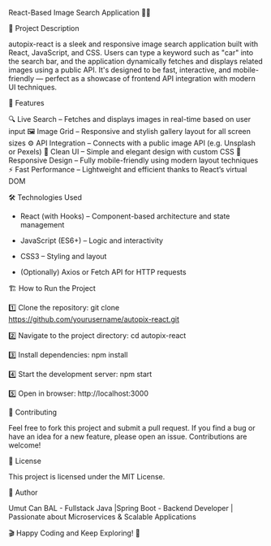 React-Based Image Search Application 🚗📸

📌 Project Description

autopix-react is a sleek and responsive image search application built with React, JavaScript, and CSS.
Users can type a keyword such as "car" into the search bar, and the application dynamically fetches and displays related images using a public API.
It's designed to be fast, interactive, and mobile-friendly — perfect as a showcase of frontend API integration with modern UI techniques.


🚀 Features

🔍 Live Search – Fetches and displays images in real-time based on user input
🖼️ Image Grid – Responsive and stylish gallery layout for all screen sizes
⚙️ API Integration – Connects with a public image API (e.g. Unsplash or Pexels)
🎨 Clean UI – Simple and elegant design with custom CSS
📱 Responsive Design – Fully mobile-friendly using modern layout techniques
⚡ Fast Performance – Lightweight and efficient thanks to React’s virtual DOM


🛠 Technologies Used

- React (with Hooks) – Component-based architecture and state management

- JavaScript (ES6+) – Logic and interactivity

- CSS3 – Styling and layout

- (Optionally) Axios or Fetch API for HTTP requests


🏗 How to Run the Project

1️⃣ Clone the repository:
git clone https://github.com/yourusername/autopix-react.git


2️⃣ Navigate to the project directory:
cd autopix-react

3️⃣ Install dependencies:
npm install

4️⃣ Start the development server:
npm start

5️⃣ Open in browser:
http://localhost:3000


🤝 Contributing

Feel free to fork this project and submit a pull request.
If you find a bug or have an idea for a new feature, please open an issue. Contributions are welcome!


📜 License

This project is licensed under the MIT License.


📌 Author

Umut Can BAL - Fullstack Java |Spring Boot - Backend Developer | Passionate about Microservices & Scalable Applications


🎬 Happy Coding and Keep Exploring! 🚀

